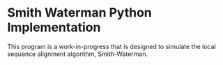 # Smith Waterman Python Implementation

This program is a work-in-progress that is designed to simulate the local sequence alignment algorithm, Smith-Waterman.
